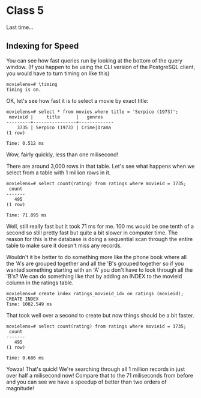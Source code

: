 Class 5
=======

Last time...

Indexing for Speed
------------------
You can see how fast queries run by looking at the bottom of the query window. (If you happen to be using the 
CLI version of the PostgreSQL client, you would have to turn timing on like this)
```
movielens=# \timing
Timing is on.
```

OK, let's see how fast it is to select a movie by exact title:
```
movielens=# select * from movies where title = 'Serpico (1973)';
 movieid |     title      |   genres    
---------+----------------+-------------
    3735 | Serpico (1973) | Crime|Drama
(1 row)

Time: 0.512 ms
```

Wow, fairly quickly, less than one milisecond!

There are around 3,000 rows in that table. Let's see what happens when we select from a table with 1 million
rows in it.

```
movielens=# select count(rating) from ratings where movieid = 3735;
 count 
-------
   495
(1 row)

Time: 71.895 ms
```

Well, still really fast but it took 71 ms for me. 100 ms would be one tenth of a second so still pretty fast
but quite a bit slower in computer time. The reason for this is the database is doing a sequential scan through 
the entire table to make sure it doesn't miss any records.

Wouldn't it be better to do something more like the phone book where all the 'A's are grouped together and all
the 'B's grouped together so if you wanted something starting with an 'A' you don't have to look through all the
'B's? We can do something like that by adding an INDEX to the movieid column in the ratings table.

```
movielens=# create index ratings_movieid_idx on ratings (movieid);
CREATE INDEX
Time: 1082.549 ms
```

That took well over a second to create but now things should be a bit faster.

```
movielens=# select count(rating) from ratings where movieid = 3735;
 count 
-------
   495
(1 row)

Time: 0.686 ms
```

Yowza! That's quick! We're searching through all 1 million records in just over half a milisecond now! Compare that
to the 71 miliseconds from before and you can see we have a speedup of better than two orders of magnitude!
